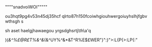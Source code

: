 """"snadvoiWOI"""""



ou3hqt9pg4v53n45dj35hcf	qlrto87h150fcoiwhgiouhwergoiuyhslhjfgbv wthsgh
s

sh aset
haelgjhawaegou yrgsdghsrtj\th\a'q

)(*&^%$£@R£T$%&^&*(&^UY%^&*&T^R%E$£WER"}":}">:L{P{>:LP{:"
